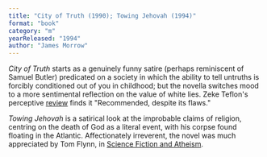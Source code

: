 ```yaml
---
title: "City of Truth (1990); Towing Jehovah (1994)"
format: "book"
category: "m"
yearReleased: "1994"
author: "James Morrow"
---
```

_City of Truth_ starts as a genuinely funny satire (perhaps reminiscent of Samuel Butler) predicated on a society in which the ability to tell untruths is forcibly conditioned out of you in childhood; but the novella switches mood to a more sentimental reflection on the value of white lies. Zeke Teflon's perceptive <a href="https://seesharppress.wordpress.com/2015/03/06/a-neglected-though-flawed-sci-fi-gem-city-of-truth/">review</a> finds it "Recommended, despite its flaws."

_Towing Jehovah_ is a satirical look at the improbable claims of religion,  centring on the death of God as a literal event, with his corpse found floating  in the Atlantic. Affectionately irreverent, the novel was much appreciated by Tom Flynn, in <a href="http://www.pointofinquiry.org/tom_flynn_-_science_fiction_and_atheism/"> Science Fiction and Atheism</a>. 
 
